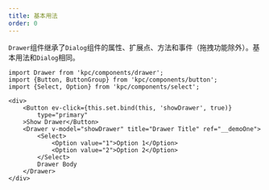 ```yaml
---
title: 基本用法
order: 0
---
```


`Drawer`组件继承了`Dialog`组件的属性、扩展点、方法和事件（拖拽功能除外）。基本用法和`Dialog`相同。

<!-- 继承了Dialog弹窗，通过`v-model`建立绑定，当该绑定的值为`true`时，展示抽屉组件。 -->

```vdt
import Drawer from 'kpc/components/drawer';
import {Button, ButtonGroup} from 'kpc/components/button';
import {Select, Option} from 'kpc/components/select';

<div>
    <Button ev-click={this.set.bind(this, 'showDrawer', true)}
        type="primary"
    >Show Drawer</Button>
    <Drawer v-model="showDrawer" title="Drawer Title" ref="__demoOne">
        <Select>
            <Option value="1">Option 1</Option>
            <Option value="2">Option 2</Option>
        </Select>
        Drawer Body 
    </Drawer>
</div>
```